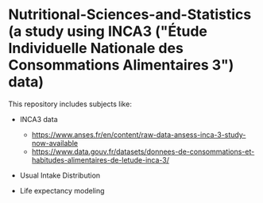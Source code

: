 # Nutritional-Sciences-and-Statistics (a study using INCA3 ("Étude Individuelle Nationale des Consommations Alimentaires 3") data)
This repository includes subjects like:

* INCA3 data
  * https://www.anses.fr/en/content/raw-data-ansess-inca-3-study-now-available
  * https://www.data.gouv.fr/datasets/donnees-de-consommations-et-habitudes-alimentaires-de-letude-inca-3/

* Usual Intake Distribution

* Life expectancy modeling 

